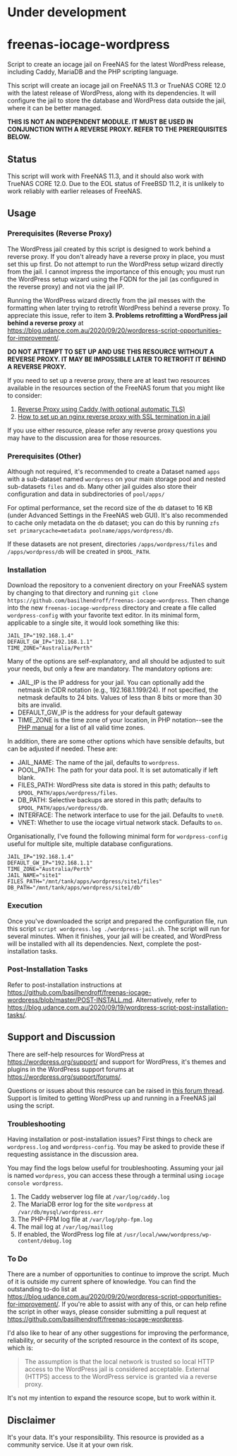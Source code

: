 # Under development

# freenas-iocage-wordpress
Script to create an iocage jail on FreeNAS for the latest WordPress release, including Caddy, MariaDB and the PHP scripting language.

This script will create an iocage jail on FreeNAS 11.3 or TrueNAS CORE 12.0 with the latest release of WordPress, along with its dependencies. It will configure the jail to store the database and WordPress data outside the jail, where it can be better managed.

**THIS IS NOT AN INDEPENDENT MODULE. IT MUST BE USED IN CONJUNCTION WITH A REVERSE PROXY. REFER TO THE PREREQUISITES BELOW.**

## Status
This script will work with FreeNAS 11.3, and it should also work with TrueNAS CORE 12.0.  Due to the EOL status of FreeBSD 11.2, it is unlikely to work reliably with earlier releases of FreeNAS.

## Usage

### Prerequisites (Reverse Proxy)
The WordPress jail created by this script is designed to work behind a reverse proxy. If you don't already have a reverse proxy in place, you must set this up first. Do not attempt to run the WordPress setup wizard directly from the jail. I cannot impress the importance of this enough; you must run the WordPress setup wizard using the FQDN for the jail (as configured in the reverse proxy) and not via the jail IP.

Running the WordPress wizard directly from the jail messes with the formatting when later trying to retrofit WordPress behind a reverse proxy. To appreciate this issue, refer to item **3. Problems retrofitting a WordPress jail behind a reverse proxy** at https://blog.udance.com.au/2020/09/20/wordpress-script-opportunities-for-improvement/.

**DO NOT ATTEMPT TO SET UP AND USE THIS RESOURCE WITHOUT A REVERSE PROXY. IT MAY BE IMPOSSIBLE LATER TO RETROFIT IT BEHIND A REVERSE PROXY.**

If you need to set up a reverse proxy, there are at least two resources available in the resources section of the FreeNAS forum that you might like to consider:
1. [Reverse Proxy using Caddy (with optional automatic TLS)](https://www.ixsystems.com/community/resources/reverse-proxy-using-caddy-with-optional-automatic-tls.114/)
2. [How to set up an nginx reverse proxy with SSL termination in a jail](https://www.ixsystems.com/community/resources/how-to-set-up-an-nginx-reverse-proxy-with-ssl-termination-in-a-jail.132/)

If you use either resource, please refer any reverse proxy questions you may have to the discussion area for those resources.

### Prerequisites (Other)
Although not required, it's recommended to create a Dataset named `apps` with a sub-dataset named `wordpress` on your main storage pool and nested sub-datasets `files` and `db`.  Many other jail guides also store their configuration and data in subdirectories of `pool/apps/` 

For optimal performance, set the record size of the `db` dataset to 16 KB (under Advanced Settings in the FreeNAS web GUI).  It's also recommended to cache only metadata on the `db` dataset; you can do this by running `zfs set primarycache=metadata poolname/apps/wordpress/db`. 

If these datasets are not present, directories `/apps/wordpress/files` and `/apps/wordpress/db` will be created in `$POOL_PATH`.

### Installation
Download the repository to a convenient directory on your FreeNAS system by changing to that directory and running `git clone https://github.com/basilhendroff/freenas-iocage-wordpress`.  Then change into the new `freenas-iocage-wordpress` directory and create a file called `wordpress-config` with your favorite text editor.  In its minimal form, applicable to a single site, it would look something like this:
```
JAIL_IP="192.168.1.4"
DEFAULT_GW_IP="192.168.1.1"
TIME_ZONE="Australia/Perth"
```
Many of the options are self-explanatory, and all should be adjusted to suit your needs, but only a few are mandatory.  The mandatory options are:

* JAIL_IP is the IP address for your jail.  You can optionally add the netmask in CIDR notation (e.g., 192.168.1.199/24).  If not specified, the netmask defaults to 24 bits.  Values of less than 8 bits or more than 30 bits are invalid.
* DEFAULT_GW_IP is the address for your default gateway
* TIME_ZONE is the time zone of your location, in PHP notation--see the [PHP manual](http://php.net/manual/en/timezones.php) for a list of all valid time zones.
 
In addition, there are some other options which have sensible defaults, but can be adjusted if needed. These are:

- JAIL_NAME: The name of the jail, defaults to `wordpress`.
- POOL_PATH: The path for your data pool. It is set automatically if left blank.
- FILES_PATH: WordPress site data is stored in this path; defaults to `$POOL_PATH/apps/wordpress/files`.
- DB_PATH: Selective backups are stored in this path; defaults to `$POOL_PATH/apps/wordpress/db`.
- INTERFACE: The network interface to use for the jail. Defaults to `vnet0`.
- VNET: Whether to use the iocage virtual network stack. Defaults to `on`.

Organisationally, I've found the following minimal form for `wordpress-config` useful for multiple site, multiple database configurations.
```
JAIL_IP="192.168.1.4"
DEFAULT_GW_IP="192.168.1.1"
TIME_ZONE="Australia/Perth"
JAIL_NAME="site1"
FILES_PATH="/mnt/tank/apps/wordpress/site1/files"
DB_PATH="/mnt/tank/apps/wordpress/site1/db"
```

### Execution
Once you've downloaded the script and prepared the configuration file, run this script `script wordpress.log ./wordpress-jail.sh`.  The script will run for several minutes.  When it finishes, your jail will be created, and WordPress will be installed with all its dependencies. Next, complete the post-installation tasks. 

### Post-Installation Tasks
Refer to post-installation instructions at https://github.com/basilhendroff/freenas-iocage-wordpress/blob/master/POST-INSTALL.md. Alternatively, refer to https://blog.udance.com.au/2020/09/19/wordpress-script-post-installation-tasks/.

## Support and Discussion
There are self-help resources for WordPress at https://wordpress.org/support/ and support for WordPress, it's themes and plugins in the WordPress support forums at https://wordpress.org/support/forums/.

Questions or issues about this resource can be raised in [this forum thread](). Support is limited to getting WordPress up and running in a FreeNAS jail using the script. 

### Troubleshooting
Having installation or post-installation issues? First things to check are `wordpress.log` and `wordpress-config`. You may be asked to provide these if requesting assistance in the discussion area. 

You may find the logs below useful for troubleshooting. Assuming your jail is named `wordpress`, you can access these through a terminal using `iocage console wordpress`.
1. The Caddy webserver log file at `/var/log/caddy.log`
2. The MariaDB error log for the site `wordpress` at `/var/db/mysql/wordpress.err`
3. The PHP-FPM log file at `/var/log/php-fpm.log`
4. The mail log at `/var/log/maillog`
5. If enabled, the WordPress log file at `/usr/local/www/wordpress/wp-content/debug.log`

### To Do
There are a number of opportunities to continue to improve the script. Much of it is outside my current sphere of knowledge. You can find the outstanding to-do list at https://blog.udance.com.au/2020/09/20/wordpress-script-opportunities-for-improvement/. If you're able to assist with any of this, or can help refine the script in other ways, please consider submitting a pull request at https://github.com/basilhendroff/freenas-iocage-wordpress. 

I'd also like to hear of any other suggestions for improving the performance, reliability, or security of the scripted resource in the context of its scope, which is: 

> The assumption is that the local network is trusted so local HTTP access to the WordPress jail is considered acceptable. External (HTTPS) access to the WordPress service is granted via a reverse proxy.

It's not my intention to expand the resource scope, but to work within it.

## Disclaimer
It's your data. It's your responsibility. This resource is provided as a community service. Use it at your own risk.
